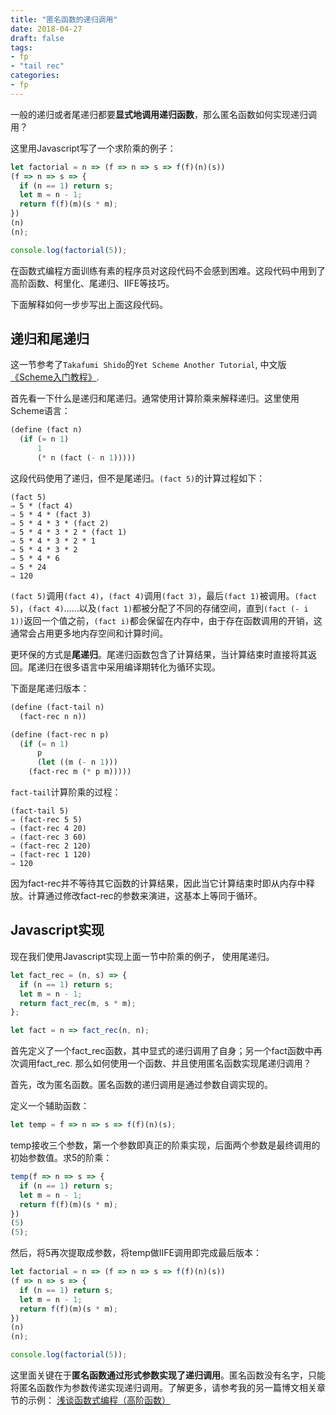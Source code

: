 ```yaml
---
title: "匿名函数的递归调用"
date: 2018-04-27
draft: false
tags:
- fp
- "tail rec"
categories:
- fp
---
```


一般的递归或者尾递归都要**显式地调用递归函数**，那么匿名函数如何实现递归调用？

这里用Javascript写了一个求阶乘的例子：

```javascript
let factorial = n => (f => n => s => f(f)(n)(s))
(f => n => s => {
  if (n == 1) return s;
  let m = n - 1;
  return f(f)(m)(s * m);
})
(n)
(n);

console.log(factorial(5));
```

在函数式编程方面训练有素的程序员对这段代码不会感到困难。这段代码中用到了高阶函数、柯里化、尾递归、IIFE等技巧。

下面解释如何一步步写出上面这段代码。

## 递归和尾递归

这一节参考了`Takafumi Shido`的`Yet Scheme Another Tutorial`, 中文版[《Scheme入门教程》](http://deathking.github.io/yast-cn/).

首先看一下什么是递归和尾递归。通常使用计算阶乘来解释递归。这里使用Scheme语言：

```scheme
(define (fact n)
  (if (= n 1)
      1
      (* n (fact (- n 1)))))
```

这段代码使用了递归，但不是尾递归。`(fact 5)`的计算过程如下：

```
(fact 5)
⇒ 5 * (fact 4)
⇒ 5 * 4 * (fact 3)
⇒ 5 * 4 * 3 * (fact 2)
⇒ 5 * 4 * 3 * 2 * (fact 1)
⇒ 5 * 4 * 3 * 2 * 1
⇒ 5 * 4 * 3 * 2
⇒ 5 * 4 * 6
⇒ 5 * 24
⇒ 120
```

`(fact 5)`调用`(fact 4)`，`(fact 4)`调用`(fact 3)`，最后`(fact 1)`被调用。`(fact 5)`，`(fact 4)`……以及`(fact 1)`都被分配了不同的存储空间，直到`(fact (- i 1))`返回一个值之前，`(fact i)`都会保留在内存中，由于存在函数调用的开销，这通常会占用更多地内存空间和计算时间。

更环保的方式是**尾递归**。尾递归函数包含了计算结果，当计算结束时直接将其返回。尾递归在很多语言中采用编译期转化为循环实现。

下面是尾递归版本：

```scheme
(define (fact-tail n)
  (fact-rec n n))

(define (fact-rec n p)
  (if (= n 1)
      p
      (let ((m (- n 1)))
    (fact-rec m (* p m)))))
```

`fact-tail`计算阶乘的过程：

```
(fact-tail 5)
⇒ (fact-rec 5 5)
⇒ (fact-rec 4 20)
⇒ (fact-rec 3 60)
⇒ (fact-rec 2 120)
⇒ (fact-rec 1 120)
⇒ 120
```

因为fact-rec并不等待其它函数的计算结果，因此当它计算结束时即从内存中释放。计算通过修改fact-rec的参数来演进，这基本上等同于循环。

## Javascript实现

现在我们使用Javascript实现上面一节中阶乘的例子， 使用尾递归。

```javascript
let fact_rec = (n, s) => {
  if (n == 1) return s;
  let m = n - 1;
  return fact_rec(m, s * m);
};

let fact = n => fact_rec(n, n);
```

首先定义了一个fact_rec函数，其中显式的递归调用了自身；另一个fact函数中再次调用fact_rec. 那么如何使用一个函数、并且使用匿名函数实现尾递归调用？

首先，改为匿名函数。匿名函数的递归调用是通过参数自调实现的。

定义一个辅助函数：

```javascript
let temp = f => n => s => f(f)(n)(s);
```

temp接收三个参数，第一个参数即真正的阶乘实现，后面两个参数是最终调用的初始参数值。求5的阶乘：

```javascript
temp(f => n => s => {
  if (n == 1) return s;
  let m = n - 1;
  return f(f)(m)(s * m);
})
(5)
(5);
```

然后，将5再次提取成参数，将temp做IIFE调用即完成最后版本：

```javascript
let factorial = n => (f => n => s => f(f)(n)(s))
(f => n => s => {
  if (n == 1) return s;
  let m = n - 1;
  return f(f)(m)(s * m);
})
(n)
(n);

console.log(factorial(5));
```

这里面关键在于**匿名函数通过形式参数实现了递归调用**。匿名函数没有名字，只能将匿名函数作为参数传递实现递归调用。了解更多，请参考我的另一篇博文相关章节的示例： [浅谈函数式编程（高阶函数）](https://ijunjie.github.io/post/fp/fp-basic/#%E7%BB%BC%E5%90%88%E7%A4%BA%E4%BE%8B)